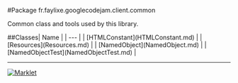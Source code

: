 #Package fr.faylixe.googlecodejam.client.common
<p>Common class and tools used by this library.</p>
##Classes| Name |
| --- |
| [HTMLConstant](HTMLConstant.md) |
| [Resources](Resources.md) |
| [NamedObject](NamedObject.md) |
| [NamedObjectTest](NamedObjectTest.md) |

---

[![Marklet](https://img.shields.io/badge/Generated%20by-Marklet-green.svg)](https://github.com/Faylixe/marklet)